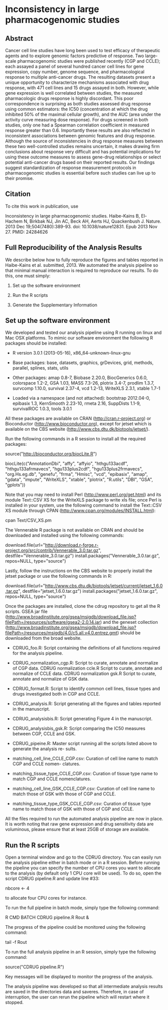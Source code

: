 Inconsistency in large pharmacogenomic studies
==============================================


Abstract
--------

Cancer cell line studies have long been used to test efficacy of therapeutic agents and to explore genomic factors predictive of response. Two large-scale pharmacogenomic studies were published recently (CGP and CCLE); each assayed a panel of several hundred cancer cell lines for gene expression, copy number, genome sequence, and pharmacological response to multiple anti-cancer drugs. The resulting datasets present a unique opportunity to characterize mechanisms associated with drug response, with 471 cell lines and 15 drugs assayed in both. However, while gene expression is well correlated between studies, the measured pharmacologic drugs response is highly discordant. This poor correspondence is surprising as both studies assessed drug response using common estimators: the IC50 (concentration at which the drug inhibited 50% of the maximal cellular growth), and the AUC (area under the activity curve measuring dose response). For drugs screened in both studies, only one had a Spearman correlation coefficient in measured response greater than 0.6. Importantly these results are also reflected in inconsistent associations between genomic features and drug response. Although the source of inconsistencies in drug response measures between these two well-controlled studies remains uncertain, it makes drawing firm conclusions about response very difficult and has potential implications for using these outcome measures to assess gene-drug relationships or select potential anti-cancer drugs based on their reported results. Our findings suggest standardization of response measurement protocols in pharmacogenomic studies is essential before such studies can live up to their promise.
 

Citation
--------

To cite this work in publication, use

Inconsistency in large pharmacogenomic studies. Haibe-Kains B, El-Hachem N, Birkbak NJ, Jin AC, Beck AH, Aerts HJ, Quackenbush J. Nature. 2013 Dec 19;504(7480):389-93. doi: 10.1038/nature12831. Epub 2013 Nov 27. PMID: 24284626


Full Reproducibility of the Analysis Results
--------------------------------------------

We describe below how to fully reproduce the figures and tables reported in Haibe-Kains et al. submitted, 2013. We automated the analysis pipeline  so that minimal manual interaction  is required  to reproduce our results. To do this, one must simply:

1.  Set up the software environment

2.  Run the R scripts

3.  Generate the Supplementary Information


Set up the software environment
-------------------------------

We developed and tested our analysis pipeline using R running on linux and Mac OSX platforms. To mimic our software environment the following R packages should  be installed:

* R version  3.0.1 (2013-05-16), x86_64-unknown-linux-gnu

* Base packages: base, datasets, graphics, grDevices, grid, methods, parallel,  splines, stats, utils

* Other packages: amap 0.8-7, Biobase 2.20.0,  BiocGenerics 0.6.0,  colorspace 1.2-2, GSA 1.03, MASS 7.3-26,  plotrix 3.4-7, prodlim 1.3.7,  survcomp 1.10.0,  survival 2.37-4, vcd 1.2-13,  WriteXLS 2.3.1,  xtable 1.7-1

* Loaded  via a namespace (and not attached): bootstrap 2012.04-0, epibasix  1.3, KernSmooth 2.23-10,  rmeta  2.16, SuppDists 1.1-9, survivalROC  1.0.3,  tools 3.0.1

All these packages are available on CRAN (http://cran.r-project.org) or Bioconductor (http://www.bioconductor.org), except for jetset  which is available on the CBS website (http://www.cbs.dtu.dk/biotools/jetset/).

Run the following commands in a R session to install all the required  packages:

source("http://bioconductor.org/biocLite.R")

biocLite(c("AnnotationDbi", "affy", "affyio", "hthgu133acdf", "hthgu133afrmavecs", "hgu133plus2cdf", "hgu133plus2frmavecs", "org.Hs.eg.db", "genefu", "frma", "Hmisc", "vcd", "epibasix", "amap", "gdata", "impute", "WriteXLS", "xtable", "plotrix", "R.utils", "DBI", "GSA", "gplots"))

Note that you may need to install Perl (http://www.perl.org/get.html)  and  its module  Text::CSV  XS for the WriteXLS package to write xls file; once  Perl is installed  in your system, use  the  following command to install the Text::CSV  XS module  through  CPAN (http://www.cpan.org/modules/INSTALL.html):

cpan Text/CSV_XS.pm

The Vennerable R package is not available on CRAN and should be downloaded and installed using the following commands:

download.file(url="http://download.r-forge.r-project.org/src/contrib/Vennerable_3.0.tar.gz", destfile="Vennerable_3.0.tar.gz")
install.packages("Vennerable_3.0.tar.gz", repos=NULL, type="source")

Lastly, follow the instructions on the CBS website to properly install the jetset  package or use  the following commands in R:

download.file(url="http://www.cbs.dtu.dk/biotools/jetset/current/jetset_1.6.0.tar.gz", destfile="jetset_1.6.0.tar.gz")
install.packages("jetset_1.6.0.tar.gz", repos=NULL, type="source")

Once  the packages are installed, clone the cdrug repository to get all the R scripts. GSEA jar file (http://www.broadinstitute.org/gsea/msigdb/download_file.jsp?filePath=/resources/software/gsea2-2.0.14.jar) and the geneset collection (http://www.broadinstitute.org/gsea/msigdb/download_file.jsp?filePath=/resources/msigdb/4.0/c5.all.v4.0.entrez.gmt) should be downloaded from the broad website.

* CDRUG_foo.R: Script containing  the definitions of all functions  required  for the analysis pipeline.

* CDRUG_normalization_cgp.R: Script to curate, annotate and normalize  of CGP data. CDRUG normalization ccle.R Script to curate, annotate and normalize  of CCLE data. CDRUG normalization gsk.R Script to curate, annotate and normalize  of GSK data.

* CDRUG_format.R: Script to identify common cell lines, tissue types  and drugs  investigated both in CGP and CCLE.

* CDRUG_analysis.R: Script generating all the figures and tables reported in the manuscript.

* CDRUG_analysisbis.R: Script generating Figure 4 in the manuscript.

* CDRUG_analysisbis_gsk.R: Script comparing the IC50  measures between CGP,  CCLE and GSK.

* CDRUG_pipeine.R: Master  script running  all the scripts  listed above to generate the analysis re- sults.

* matching_cell_line_CCLE_CGP.csv: Curation  of cell line name to match  CGP and CCLE nomen- clatures.

* matching_tissue_type_CCLE_CGP.csv: Curation  of tissue type  name to match  CGP  and  CCLE nomenclatures.

* matching_cell_line_GSK_CCLE_CGP.csv: Curation  of cell line name to match  those of GSK with those of CGP and CCLE.

* matching_tissue_type_GSK_CCLE_CGP.csv: Curation  of tissue type name to match  those of GSK with those of CGP and CCLE.


All the files required  to run the automated analysis pipeline are now in place.  It is worth noting that  raw gene expression and  drug sensitivity  data  are  voluminous, please ensure that  at least
25GB of storage are available.


Run the R scripts
-----------------

Open  a terminal  window and  go to the CDRUG directory.  You can  easily  run the analysis pipeline either  in batch  mode  or in a R session. Before  running  the pipeline  you can  specify  the number of CPU cores you want to allocate to the analysis (by default  only 1 CPU core  will be used). To do so, open  the script CDRUG pipeline.R and update line #33:

nbcore <- 4

to allocate four CPU cores for instance.

To run the full pipeline in batch  mode,  simply type the following command:

R CMD BATCH CDRUG pipeline.R Rout &

The progress of the pipeline could be monitored  using the following command:

tail -f Rout

To run the full analysis pipeline in an R session, simply type the following command:

source("CDRUG pipeline.R")

Key messages will be displayed to monitor the progress of the analysis.

The analysis pipeline was developed so that  all intermediate analysis results are  saved in the directories data and  saveres. Therefore, in case of interruption, the user can rerun the pipeline which will restart where it stopped.
